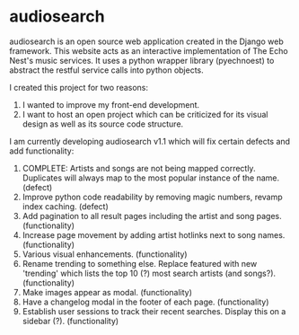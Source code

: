 audiosearch
============

audiosearch is an open source web application created in the Django web framework.  This website acts as an interactive implementation of The Echo Nest's music services.  It uses a python wrapper library (pyechnoest) to abstract the restful service calls into python objects.  

I created this project for two reasons: 

1. I wanted to improve my front-end development.
2. I want to host an open project which can be criticized for its visual design as well as its source code structure.

I am currently developing audiosearch v1.1 which will fix certain defects and add functionality:

1.  COMPLETE: Artists and songs are not being mapped correctly.  Duplicates will always map to the most popular instance of the name. (defect)
2.  Improve python code readability by removing magic numbers, revamp index caching. (defect)
3.  Add pagination to all result pages including the artist and song pages. (functionality)
4.  Increase page movement by adding artist hotlinks next to song names. (functionality)
5.  Various visual enhancements. (functionality)
6.  Rename trending to something else.  Replace featured with new 'trending' which lists the top 10 (?) most search artists (and songs?). (functionality)
7.  Make images appear as modal. (functionality)
8.  Have a changelog modal in the footer of each page. (functionality)
9.	Establish user sessions to track their recent searches.  Display this on a sidebar (?). (functionality)